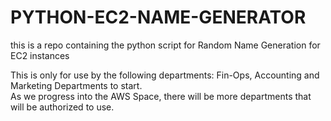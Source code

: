# PYTHON-EC2-NAME-GENERATOR
this is a repo containing the python script for Random Name Generation for EC2 instances 

This is only for use by the following departments:  Fin-Ops, Accounting and Marketing Departments to start.  
As we progress into the AWS Space, there will be more departments that will be authorized to use.

